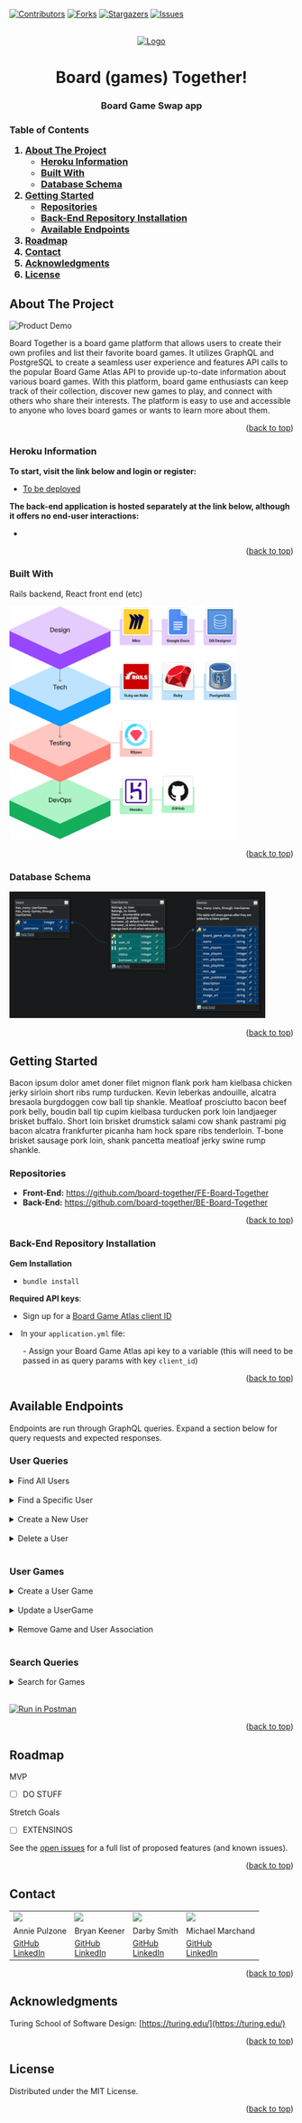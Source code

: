 
[![Contributors][contributors-shield]][contributors-url]
[![Forks][forks-shield]][forks-url]
[![Stargazers][stars-shield]][stars-url]
[![Issues][issues-shield]][issues-url]


<!-- PROJECT LOGO -->
<br />
<div align="center">
  <a href="https://github.com/board-together">
    <img src="https://st3.depositphotos.com/20363444/31955/i/1600/depositphotos_319556144-stock-photo-bored-pensive-friends-sitting-together.jpg" alt="Logo">
  </a>

  <h1 align="center">Board (games) Together!</h3>

  <h3 align="center">
    Board Game Swap app
    <br />
  </h3>
</div>

<!-- TABLE OF CONTENTS -->
<h3>
  <summary>Table of Contents</summary>
  <ol>
    <li>
      <a href="#about-the-project">About The Project</a>
      <ul>
        <li><a href="#heroku-information">Heroku Information</a></li>
        <li><a href="#built-with">Built With</a></li>
        <li><a href="#database-schema">Database Schema</a></li>
      </ul>
    </li>
    <li>
      <a href="#getting-started">Getting Started</a>
      <ul>
          <li><a href="#repositories">Repositories</a></li>
          <li><a href="#back-end-repository-installation">Back-End Repository Installation</a></li>
          <li><a href="#available-endpoints">Available Endpoints</a></li>
      </ul>
    </li>
    <li><a href="#roadmap">Roadmap</a></li>
    <li><a href="#contact">Contact</a></li>
    <li><a href="#acknowledgments">Acknowledgments</li>
    <li><a href="#license">License</a></li></a>
  </ol>
</h3>

<!-- ABOUT THE PROJECT -->
## About The Project

![Product Demo](lib/assets/demo.gif)

Board Together is a board game platform that allows users to create their own profiles and list their favorite board games. It utilizes GraphQL and PostgreSQL to create a seamless user experience and features API calls to the popular Board Game Atlas API to provide up-to-date information about various board games. With this platform, board game enthusiasts can keep track of their collection, discover new games to play, and connect with others who share their interests. The platform is easy to use and accessible to anyone who loves board games or wants to learn more about them.

<p align="right">(<a href="#top">back to top</a>)</p>

<!-- Heroku Information -->
### Heroku Information

<b>To start, visit the link below and login or register:</b>

* <a href="#">To be deployed</a><br>

<b>The back-end application is hosted separately at the link below, although it offers no end-user interactions:</b>

* <a href="#"></a><br>

<p align="right">(<a href="#top">back to top</a>)</p>

<!-- Built With -->
### Built With

Rails backend, React front end (etc)

<img src="public/tech-stack.png" alt="Tech-Stack" width="80%" height="80%">

<p align="right">(<a href="#top">back to top</a>)</p>

<!-- Database Schema -->
### Database Schema

<img src="public/Schema 2-6-23.png" alt="Database-Schema" width="90%" height="90%">

<p align="right">(<a href="#top">back to top</a>)</p>

<!-- GETTING STARTED -->
## Getting Started

Bacon ipsum dolor amet doner filet mignon flank pork ham kielbasa chicken jerky sirloin short ribs rump turducken. Kevin leberkas andouille, alcatra bresaola burgdoggen cow ball tip shankle. Meatloaf prosciutto bacon beef pork belly, boudin ball tip cupim kielbasa turducken pork loin landjaeger brisket buffalo. Short loin brisket drumstick salami cow shank pastrami pig bacon alcatra frankfurter picanha ham hock spare ribs tenderloin. T-bone brisket sausage pork loin, shank pancetta meatloaf jerky swine rump shankle.

<!-- Repositories -->
### Repositories

* <b>Front-End:</b> https://github.com/board-together/FE-Board-Together <br />
* <b>Back-End:</b> https://github.com/board-together/BE-Board-Together <br />

<p align="right">(<a href="#top">back to top</a>)</p>

<!-- Back-End Repository Installation -->
### Back-End Repository Installation
<b>Gem Installation</b>
* `bundle install`


<b>Required API keys</b>:
* Sign up for a <a href="https://www.boardgameatlas.com/api/docs/apps">Board Game Atlas client ID</a>
<li> In your <code>application.yml</code> file:</li>
          <ul> - Assign your Board Game Atlas api key to a variable (this will need to be passed in as query params with key <code>client_id</code>)</ul>


<p align="right">(<a href="#top">back to top</a>)</p>

<!-- Available Endpoints -->
## Available Endpoints

Endpoints are run through GraphQL queries. Expand a section below for query requests and expected responses. 

### User Queries
<details close>
  <summary>Find All Users</summary><br>

Returns a list of all current users in database.<br>

```query
query {
    users {
        id
        username
    }  
}
```

Expected Response:

 ```json
{
    "data": {
        "users": [
            {
                "id": 1,
                "username": "Pickafloof"
            },
            {
                "id": 2,
                "username": "Floofything"
            }
        ]  
    }
}
```
</details><br>

<details close>
  <summary>Find a Specific User</summary><br>

Return information about a specific user in the database.<br>

```query
query {
  user(username: "emerita") {
    id
    username
    userGames {
      id
      userId
      gameId
      status
      borrowerId
      game {
        id
        boardGameAtlasId
        url
        name
        yearPublished
        minPlayers
        maxPlayers
        minPlaytime
        maxPlaytime
        minAge
        description
        thumbUrl
        imageUrl
      }
    }
    borrowedGames {
      id	
      userId
      gameId
      status
      borrowerId
      game {
        id
        boardGameAtlasId
        url
        name
        yearPublished
        minPlayers
        maxPlayers
        minPlaytime
        maxPlaytime
        minAge
        description
        thumbUrl
        imageUrl
      }
    }
  }
}
```

Expected Response:

 ```json
{
  "data": {
    "user": {
      "id": "1",
      "username": "emerita",
      "userGames": [
        {
          "id": "1",
          "userId": 1,
          "gameId": 1,
          "status": 0,
          "borrowerId": 1,
          "game": {
            "id": "1",
            "boardGameAtlasId": "abd6a0",
            "url": "http://keeling.net/jae.dach",
            "name": "Kirby's Epic Yarn",
            "yearPublished": 1998,
            "minPlayers": 1,
            "maxPlayers": 13,
            "minPlaytime": 19,
            "maxPlaytime": 39,
            "minAge": 1,
            "description": "Commodi tempora dolorem. Placeat nihil sunt. Ut perspiciatis qui.",
            "thumbUrl": "http://mcclure.org/bertram.moen",
            "imageUrl": "https://loremflickr.com/300/300"
          }
        }
      ],
      "borrowedGames": [
        {
          "id": "1",
          "userId": 1,
          "gameId": 1,
          "status": 0,
          "borrowerId": 1,
          "game": {
            "id": "1",
            "boardGameAtlasId": "abd6a0",
            "url": "http://keeling.net/jae.dach",
            "name": "Kirby's Epic Yarn",
            "yearPublished": 1998,
            "minPlayers": 1,
            "maxPlayers": 13,
            "minPlaytime": 19,
            "maxPlaytime": 39,
            "minAge": 1,
            "description": "Commodi tempora dolorem. Placeat nihil sunt. Ut perspiciatis qui.",
            "thumbUrl": "http://mcclure.org/bertram.moen",
            "imageUrl": "https://loremflickr.com/300/300"
          }
        },
        {
          "id": "2",
          "userId": 2,
          "gameId": 2,
          "status": 0,
          "borrowerId": 1,
          "game": {
            "id": "2",
            "boardGameAtlasId": "ee0b20",
            "url": "http://hane.io/cecil",
            "name": "Team Fortress 2",
            "yearPublished": 2016,
            "minPlayers": 2,
            "maxPlayers": 7,
            "minPlaytime": 26,
            "maxPlaytime": 4,
            "minAge": 6,
            "description": "Nobis fugiat voluptatem. Et quasi officia. Ut officiis doloremque.",
            "thumbUrl": "http://glover-stoltenberg.biz/monique",
            "imageUrl": "https://loremflickr.com/300/300"
          }
        },
        {
          "id": "3",
          "userId": 3,
          "gameId": 3,
          "status": 0,
          "borrowerId": 1,
          "game": {
            "id": "3",
            "boardGameAtlasId": "85c360",
            "url": "http://treutel.name/adella",
            "name": "Animal Crossing: New Leaf",
            "yearPublished": 1929,
            "minPlayers": 1,
            "maxPlayers": 13,
            "minPlaytime": 17,
            "maxPlaytime": 21,
            "minAge": 7,
            "description": "Ut consectetur sed. Qui alias iusto. Iusto autem aut.",
            "thumbUrl": "http://hilpert.io/robt",
            "imageUrl": "https://loremflickr.com/300/300"
          }
        },
        {
          "id": "6",
          "userId": 6,
          "gameId": 6,
          "status": 0,
          "borrowerId": 1,
          "game": {
            "id": "6",
            "boardGameAtlasId": "35999c",
            "url": "http://glover-mohr.com/alaina",
            "name": "Luigi's Mansion",
            "yearPublished": 2002,
            "minPlayers": 2,
            "maxPlayers": 17,
            "minPlaytime": 6,
            "maxPlaytime": 29,
            "minAge": 11,
            "description": "Sed ea nostrum. Porro doloremque nemo. Est impedit minima.",
            "thumbUrl": "http://stiedemann-moore.org/victor_koelpin",
            "imageUrl": "https://loremflickr.com/300/300"
          }
        },
        {
          "id": "10",
          "userId": 10,
          "gameId": 10,
          "status": 0,
          "borrowerId": 1,
          "game": {
            "id": "10",
            "boardGameAtlasId": "a1d70a",
            "url": "http://mosciski.com/zachary_nolan",
            "name": "Half-Life: Opposing Force",
            "yearPublished": 1987,
            "minPlayers": 2,
            "maxPlayers": 5,
            "minPlaytime": 20,
            "maxPlaytime": 4,
            "minAge": 3,
            "description": "Officiis magni dolor. Voluptas qui necessitatibus. Voluptatem dicta accusantium.",
            "thumbUrl": "http://langworth.info/florentino",
            "imageUrl": "https://loremflickr.com/300/300"
          }
        }
      ]
    }
  }
}
```
</details><br>

<details close>
  <summary>Create a New User</summary><br>

Create a new user in the database.<br>

```query
mutation {
    createUser(input:{username: "Foofything"}) {
        user {
            id
            username
        }
        errors
    }
}
```

Expected Response:

 ```json
{
    "data": {
        "user": {
            "id": "11",
            "username": "Floofything"
        },
        "errors": []
    }
}
```
</details><br>

<details close>
  <summary>Delete a User</summary><br>

Deletes a user in the database.<br>

```query
mutation {
  deleteUser(input: {id: 2}) {
      id
      errors
   }
}
```

Expected Response:

 ```json
{
  "data": {
    "deleteUser": {
      "id": "2",
      "errors": []
    }
  }
}
```
</details><br>

### User Games

<details close>
  <summary>Create a User Game</summary><br>

Create a UserGame in the database. <br>

```query
mutation {
  createUserGame(input: {
    userId: 4,
    boardGameAtlasId: "OIXt3DmJU0",
    url: "https://www.boardgameatlas.com/game/OIXt3DmJU0/catan",
    name: "Catan",
    yearPublished: "1995",
    minPlayers: "3",
    maxPlayers: "4",
    minPlaytime: "45",
    maxPlaytime: "90",
    minAge: "10",
    description: "settlers of catan",
    thumbUrl: "https://s3-us-west-1.amazonaws.com/5cc.images/games/uploaded/1629324722072.jpg",
    imageUrl: "https://s3-us-west-1.amazonaws.com/5cc.images/games/uploaded/1629324722072.jpg"
  }) {
    user {
      id
      username
      userGames {
        id
        userId
        gameId
        status
        borrowerId
        game {
          id  
          boardGameAtlasId
          url
          name
          yearPublished
          minPlayers
          maxPlayers
          minPlaytime
          maxPlaytime
          minAge
          description
          thumbUrl
          imageUrl
        }
      }
    }
  }
}
```

Expected Response:

 ```json
{
  "data": {
    "createUserGame": {
      "user": {
        "id": "4",
        "username": "fred.ferry",
        "userGames": [
          {
            "id": "4",
            "userId": 4,
            "gameId": 4,
            "status": 0,
            "borrowerId": 1,
            "game": {
              "id": "4",
              "boardGameAtlasId": "0a23b7",
              "url": "http://parker.name/jonna.lakin",
              "name": "Dota 2",
              "yearPublished": 1922,
              "minPlayers": 2,
              "maxPlayers": 8,
              "minPlaytime": 5,
              "maxPlaytime": 43,
              "minAge": 7,
              "description": "Placeat voluptas vero. Autem et voluptatem. Maxime est ut.",
              "thumbUrl": "http://schmeler.name/elia.beier",
              "imageUrl": "https://loremflickr.com/300/300"
            }
          },
          {
            "id": "11",
            "userId": 4,
            "gameId": 11,
            "status": 0,
            "borrowerId": null,
            "game": {
              "id": "11",
              "boardGameAtlasId": "OIXt3DmJU0",
              "url": "https://www.boardgameatlas.com/game/OIXt3DmJU0/catan",
              "name": "Catan",
              "yearPublished": 1995,
              "minPlayers": 3,
              "maxPlayers": 4,
              "minPlaytime": 45,
              "maxPlaytime": 90,
              "minAge": 10,
              "description": "settlers of catan",
              "thumbUrl": "https://s3-us-west-1.amazonaws.com/5cc.images/games/uploaded/1629324722072.jpg",
              "imageUrl": "https://s3-us-west-1.amazonaws.com/5cc.images/games/uploaded/1629324722072.jpg"
            }
          }
        ]
      }
    }
  }
}
```
</details><br>

<details close>
  <summary>Update a UserGame</summary><br>

Update a UserGame in the database. Can be used for borrowing a game, returning a game and changing a game status to private. <br>

```query
mutation {
    updateUserGame(input: { 
      id: 7, 
      borrowerId: 4, 
      status: 1 }) 
    {
    userGame {
      id
      borrowerId
      status
    }
      errors
    }
  }
```

Expected Response:

 ```json
{
  "data": {
    "updateUserGame": {
      "userGame": {
        "id": "7",
        "borrowerId": 4,
        "status": 1
      },
      "errors": []
    }
  }
}
```
</details><br>

<details close>
  <summary>Remove Game and User Association</summary><br>

Delete a game from a user's owned games list.<br>
- NOTE: id is the UserGame id
```query
mutation {
          deleteUserGame(input :{
              id: 1
              }) {
              id
          }
      }
```

Expected Response:

 ```json
{
    "data": {
        "deleteUserGame": {
            "id": "1"
        }
    }
}
```
</details><br>

### Search Queries

<details close>
  <summary>Search for Games</summary><br>

Search for a game matching user input.<br>

```query
query {
    searchGames(name: "Catan") {
        boardGameAtlasId
        url
        name
        yearPublished
        minPlayers
        maxPlayers
        minPlaytime
        maxPlaytime
        minAge
        description
        thumbUrl
        imageUrl
    }
}
```

Expected Response:

 ```json
{
    "data": {
        "searchGames": [
            {
                "boardGameAtlasId": "OIXt3DmJU0",
                "url": "https://www.boardgameatlas.com/game/OIXt3DmJU0/catan",
                "name": "Catan",
                "yearPublished": 1995,
                "minPlayers": 3,
                "maxPlayers": 4,
                "minPlaytime": 45,
                "maxPlaytime": 90,
                "minAge": 10,
                "description": "<p>The women and men of your expedition build the first two settlements. Fortunately, the land is rich in natural resources. You build roads and new settlements that eventually become cities. Will you succeed in gaining supremacy on Catan? Barter trade dominates the scene. Some resources you have in abundance, other resources are scarce. Ore for wool, brick for lumber - you trade according to what is needed for your current building projects. Proceed strategically! If you found your settlements in the right places and skillfully trade your resources, then the odds will be in your favor. But your opponents are smart too.</p>\r\n<p>To begin the game, we build the game board using hexagonal terrain tiles. Catan is born - a beautiful island with mountains, pastures, hills, fields, and forests, surrounded by the sea.</p>\r\n<p>Each of us places two small houses on spaces where three terrain hexes meet. They are our starting settlements.</p>\r\n<p>And so it begins. I roll two dice. An “11”! Each terrain hex is marked with a die roll number. Each player who owns a settlement adjacent to a terrain hex marked with the number rolled receives a resource produced by this hex. Hills produce brick, forests produce lumber, mountains produce ore, fields produce grain, and pastures produce wool.</p>\r\n<p>We use these resources to expand across Catan: we build roads and new settlements, or we upgrade our existing settlements to cities. For example, a road costs 1 brick and 1 lumber. If we do not have the necessary resources, we can acquire them by trading with our opponents.</p>\r\n<p>Each settlement is worth 1 victory point and each city is worth 2 victory points. If you expand cleverly, you may be the first player to reach 10 victory points and thus win the game!</p>",
                "thumbUrl": "https://s3-us-west-1.amazonaws.com/5cc.images/games/uploaded/1629324722072.jpg",
                "imageUrl": "https://s3-us-west-1.amazonaws.com/5cc.images/games/uploaded/1629324722072.jpg"
            },
            {
                "boardGameAtlasId": "E5TYKwLTf0",
                "name": "Catan: Cities & Knights",
                "yearPublished": 1998,
                "minPlayers": 3,
                "maxPlayers": 4,
                "minPlaytime": 60,
                "maxPlaytime": 90,
                "minAge": 10,
                "description": "Dark clouds gather over the once peaceful landscape. Wild barbarians, lured by Catan’s wealth and power, maneuver to attack. Their massive warships loom against the bright orange horizon. You must be strong! Barbarians attack the weakest targets, and the victim of their onslaught will be the player who contributes the least to the defense of Catan.<br /><br /> Don’t take any chances! Field your knights!<br /><br /> In <b>Catan: Cities &amp; Knights</b> you engage in the defense of Catan and compete to build the three great metropolises of Catan. Each of these magnificent urban centers is even more valuable than a city. They’re also immune to the dangerous barbarians. Invest in city improvements, which you acquire using three commodities of trade: coin, paper, and cloth. If you improve your culture, muster your knights, and enrich your fine cities, you will be the master of the great realm of Catan!<br /><br /><b> Components:</b><br /> 36 Commodity Cards<br /> 54 Progress Cards<br /> 6 Victory Point Cards<br /> 3 Wooden Metropolis Pieces<br /> 1 Wooden Merchant Figure<br /> 1 Custom Event Die<br /> 1 Wooden Barbarian Ship<br /> 24 Wooden Knights<br /> 12 City Walls<br /> 4 Development Flip-Charts<br /> 1 Sea Frame Piece<br /> 1 Rulebook<br />",
                "thumbUrl": "https://s3-us-west-1.amazonaws.com/5cc.images/games/uploaded/1559257359245-51DYsPZcYyL.jpg",
                "imageUrl": "https://s3-us-west-1.amazonaws.com/5cc.images/games/uploaded/1559257359245-51DYsPZcYyL.jpg",
            }
        ]
    }
}  }
}
```
</details><br>


[![Run in Postman](https://run.pstmn.io/button.svg)](https://app.getpostman.com/run-collection/25666683-0ebb6dbb-8b11-460e-8585-8adaf17a4211?action=collection%2Ffork&collection-url=entityId%3D25666683-0ebb6dbb-8b11-460e-8585-8adaf17a4211%26entityType%3Dcollection%26workspaceId%3D744a08a3-dcad-44e1-bb68-becc0c7dbc17)

<p align="right">(<a href="#top">back to top</a>)</p>

<!-- ROADMAP -->
## Roadmap

MVP
* [ ] DO STUFF

Stretch Goals
* [ ] EXTENSINOS

See the [open issues](https://github.com/board-together/BE-Board-Together/issues) for a full list of proposed features (and known issues).

<p align="right">(<a href="#top">back to top</a>)</p>

<!-- CONTACT -->
## Contact

<table>
  <tr>
    <td><img src="https://avatars.githubusercontent.com/u/102780642?s=150&v=4"></td>
    <td><img src="https://avatars.githubusercontent.com/u/101418582?s=150&v=4"></td>
    <td><img src="https://avatars.githubusercontent.com/u/60988144?s=150&v=4"></td>
    <td><img src="https://avatars.githubusercontent.com/u/35391349?s=150&v=4"></td>
  </tr>
  <tr>
    <td>Annie Pulzone</td>
    <td>Bryan Keener</td>
    <td>Darby Smith</td>
    <td>Michael Marchand</td>
  </tr>
  <tr>
    <td>
      <a href="https://github.com/ajpulzone">GitHub</a><br>
      <a href="https://www.linkedin.com/in/annie-pulzone/">LinkedIn</a>
    </td>
    <td>
      <a href="https://github.com/bkeener7">GitHub</a><br>
      <a href="https://www.linkedin.com/in/bkeener/">LinkedIn</a>
    </td>
    <td>
      <a href="https://github.com/DarbySmith">GitHub</a><br>
      <a href="https://www.linkedin.com/in/darby-m-smith/">LinkedIn</a>
    </td>
    <td>
      <a href="https://github.com/marchandMD">GitHub</a><br>
      <a href="https://www.linkedin.com/in/mmarchand1/">LinkedIn</a>
    </td>
  </tr>
</table>

<p align="right">(<a href="#top">back to top</a>)</p>

<!-- ACKNOWLEDGMENTS -->
## Acknowledgments

Turing School of Software Design: [https://turing.edu/](https://turing.edu/)

<p align="right">(<a href="#top">back to top</a>)</p>

<!-- LICENSE -->
## License

Distributed under the MIT License.

<p align="right">(<a href="#top">back to top</a>)</p>

<!-- MARKDOWN LINKS & IMAGES -->
<!-- https://www.markdownguide.org/basic-syntax/#reference-style-links -->
[contributors-shield]: https://img.shields.io/github/contributors/board-together/BE-Board-Together.svg?style=for-the-badge
[contributors-url]: https://github.com/board-together/BE-Board-Together/graphs/contributors
[forks-shield]: https://img.shields.io/github/forks/board-together/BE-Board-Together.svg?style=for-the-badge
[forks-url]: https://github.com/board-together/BE-Board-Together/network/members
[stars-shield]: https://img.shields.io/github/stars/board-together/BE-Board-Together.svg?style=for-the-badge
[stars-url]: https://github.com/board-together/BE-Board-Together/stargazers
[issues-shield]: https://img.shields.io/github/issues/board-together/BE-Board-Together.svg?style=for-the-badge
[issues-url]: https://github.com/board-together/BE-Board-Together/issues
[license-shield]: https://img.shields.io/github/license/board-together/BE-Board-Together.svg?style=for-the-badge
[license-url]: https://github.com/board-together/BE-Board-Together/blob/master/LICENSE.txt
[linkedin-shield]: https://img.shields.io/badge/-LinkedIn-black.svg?style=for-the-badge&logo=linkedin&colorB=555
[linkedin-url]: https://linkedin.com/in/othneildrew

